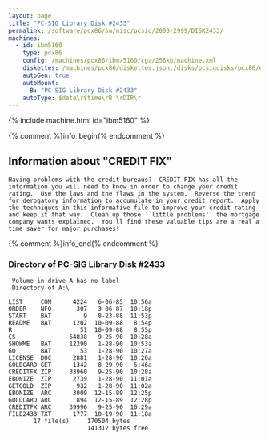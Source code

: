 ```yaml
---
layout: page
title: "PC-SIG Library Disk #2433"
permalink: /software/pcx86/sw/misc/pcsig/2000-2999/DISK2433/
machines:
  - id: ibm5160
    type: pcx86
    config: /machines/pcx86/ibm/5160/cga/256kb/machine.xml
    diskettes: /machines/pcx86/diskettes.json,/disks/pcsigdisks/pcx86/diskettes.json
    autoGen: true
    autoMount:
      B: "PC-SIG Library Disk #2433"
    autoType: $date\r$time\rB:\rDIR\r
---
```


{% include machine.html id="ibm5160" %}

{% comment %}info_begin{% endcomment %}

## Information about "CREDIT FIX"

    Having problems with the credit bureaus?  CREDIT FIX has all the
    information you will need to know in order to change your credit
    rating.  Use the laws and the flaws in the system.  Reverse the trend
    for derogatory information to accumulate in your credit report.  Apply
    the techniques in this informative file to improve your credit rating
    and keep it that way.  Clean up those ``little problems'' the mortgage
    company wants explained.  You'll find these valuable tips are a real a
    time saver for major purchases!
{% comment %}info_end{% endcomment %}


### Directory of PC-SIG Library Disk #2433

     Volume in drive A has no label
     Directory of A:\

    LIST     COM      4224   6-06-85  10:56a
    ORDER    NFO       307   3-06-87  10:18p
    START    BAT         9   8-23-88  11:53p
    README   BAT      1202  10-09-88   8:54p
    R                   51  10-09-88   8:55p
    CS               64838   9-25-90  10:28a
    SHOWME   BAT     12290   1-28-90  10:53a
    GO       BAT        53   1-28-90  10:27a
    LICENSE  DOC      2881   1-28-90  10:26a
    GOLDCARD GET      1342   8-29-90   5:46a
    CREDITFX ZIP     33960   9-25-90  10:28a
    EBONIZE  ZIP      2739   1-28-90  11:01a
    GETGOLD  ZIP       932   1-28-90  11:02a
    EBONIZE  ARC      3009  12-15-89  12:25p
    GOLDCARD ARC       894  12-15-89  12:28p
    CREDITFX ARC     39996   9-25-90  10:29a
    FILE2433 TXT      1777  10-19-90  11:18a
           17 file(s)     170504 bytes
                          141312 bytes free
